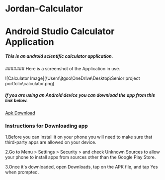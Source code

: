 # Jordan-Calculator
# Android Studio Calculator Application
##### This is an android scientific calculator application.

####### Here is a screenshot of the Application in use.

![Calculator Image](\Users\jtgoo\OneDrive\Desktop\Senior project portfolio\calculator.png)

##### If you are using an Android device you can download the app from this link below.

[Apk Download](https://drive.google.com/open?id=1S_CejSdnaEr0Pw9qc1xFuHKVP9jEQ5CS)

### Instructions for Downloading app

1.Before you can install it on your phone you will need to make sure that third-party apps are allowed on your device.

2.Go to Menu > Settings > Security > and check Unknown Sources to allow your phone to install apps from sources other than the Google Play Store.

3.Once it's downloaded, open Downloads, tap on the APK file, and tap Yes when prompted.
